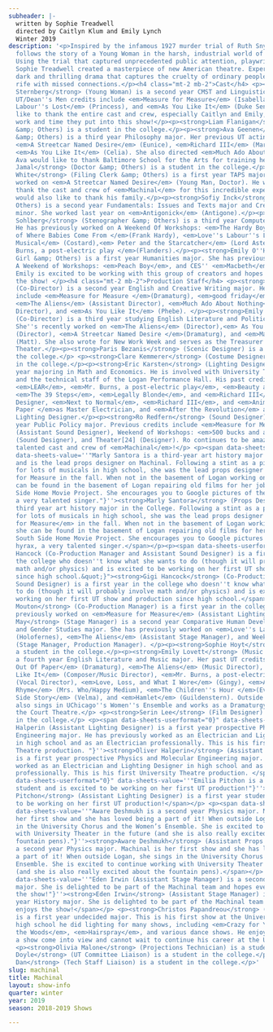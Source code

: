 ```yaml
---
subheader: |-
  written by Sophie Treadwell
  directed by Caitlyn Klum and Emily Lynch
  Winter 2019
description: '<p>Inspired by the infamous 1927 murder trial of Ruth Snyder, Machinal
  follows the story of a Young Woman in the harsh, industrial world of the 1920s.
  Using the trial that captured unprecedented public attention, playwright and journalist
  Sophie Treadwell created a masterpiece of new American theatre. Experience this
  dark and thrilling drama that captures the cruelty of ordinary people in a world
  rife with missed connections.</p><h4 class="mt-2 mb-2">Cast</h4> <p><strong>Sabrina
  Sternberg</strong> (Young Woman) is a second year CMST and Linguistics major. Previous
  UT/Dean''s Men credits include <em>Measure for Measure</em> (Isabella), <em>Love''s
  Labour''s Lost</em> (Princess), and <em>As You Like It</em> (Duke Senior). She''d
  like to thank the entire cast and crew, especially Caitlyn and Emily, for the incredible
  work and time they put into this show!</p><p><strong>Liam Flanigan</strong> (Husband
  &amp; Others) is a student in the college.</p><p><strong>Ava Geenen</strong> (Lover
  &amp; Others) is a third year Philosophy major. Her previous UT acting credits include
  <em>A Streetcar Named Desire</em> (Eunice), <em>Richard III</em> (Margaret), and
  <em>As You Like It</em> (Celia). She also directed <em>Much Ado About Nothing</em>.
  Ava would like to thank Baltimore School for the Arts for training her in theater. </p><p><strong>Zakir
  Jamal</strong> (Doctor &amp; Others) is a student in the college.</p><p><strong>Jonathan
  White</strong> (Filing Clerk &amp; Others) is a first year TAPS major. He has previously
  worked on <em>A Streetcar Named Desire</em> (Young Man, Doctor). He would like to
  thank the cast and crew of <em>Machinal</em> for this incredible experience. He
  would also like to thank his family.</p><p><strong>Sofiy Inck</strong> (Mother &amp;
  Others) is a second year Fundamentals: Issues and Texts major and Creative Writing
  minor. She worked last year on <em>Antigonick</em> (Antigone).</p><p><strong>Emil
  Sohlberg</strong> (Stenographer &amp; Others) is a third year Computer Science major.
  He has previously worked on A Weekend Of Workshops: <em>The Hardy Boys and the Mystery
  of Where Babies Come From </em>(Frank Hardy), <em>Love''s Labour''s Lost: A New
  Musical</em> (Costard),<em> Peter and the Starcatcher</em> (Lord Aster), and <em>Mr.
  Burns, a post-electric play </em>(Flanders).</p><p><strong>Emily O''Heir </strong>(Telephone
  Girl &amp; Others) is a first year Humanities major. She has previously worked on
  A Weekend of Workshops: <em>Peach Boy</em>, and CES'' <em>Macbeth</em> (Banquo).
  Emily is excited to be working with this group of creators and hopes that you enjoy
  the show! </p><h4 class="mt-2 mb-2">Production Staff</h4> <p><strong>Caitlyn Klum</strong>
  (Co-Director) is a second year English and Creative Writing major. Her UT credits
  include <em>Measure for Measure </em>(Dramaturg), <em>good friday</em> (Dramaturg),
  <em>The Aliens</em> (Assistant Director), <em>Much Ado About Nothing</em> (Assistant
  Director), and <em>As You Like It</em> (Phebe). </p><p><strong>Emily Lynch</strong>
  (Co-Director) is a third year studying English Literature and Political Science.
  She''s recently worked on <em>The Aliens</em> (Director),<em> As You Like It</em>
  (Director), <em>A Streetcar Named Desire </em>(Dramaturg), and <em>Matt and Ben</em>
  (Matt). She also wrote for New Work Week and serves as the Treasurer of University
  Theater.</p><p><strong>Paris Bezanis</strong> (Scenic Designer) is a student in
  the college.</p> <p><strong>Clare Kemmerer</strong> (Costume Designer) is a student
  in the college.</p><p><strong>Eric Karsten</strong> (Lighting Designer) is a third
  year majoring in Math and Economics. He is involved with University Theater, Oeconomica,
  and the technical staff of the Logan Performance Hall. His past credits include:
  <em>LEAR</em>, <em>Mr. Burns, a post-electric play</em>, <em>Beauty and the Beast</em>,
  <em>The 39 Steps</em>, <em>Legally Blonde</em>, and <em>Richard III</em> as Lighting
  Designer, <em>Next to Normal</em>, <em>Richard III</em>, and <em>Animals Out Of
  Paper </em>as Master Electrician, and <em>After the Revolution</em> as Assistant
  Lighting Designer.</p><p><strong>Ro Redfern</strong> (Sound Designer) is a first
  year Public Policy major. Previous credits include <em>Measure for Measure</em>
  (Assistant Sound Designer), Weekend of Workshops: <em>500 bucks and a pack of smokes</em>
  (Sound Designer), and Theater[24] (Designer). Ro continues to be amazed by the incredibly
  talented cast and crew of <em>Machinal</em>!</p> <p><span data-sheets-userformat="0}"
  data-sheets-value=''"Marly Santora is a third-year art history major in the College,
  and is the lead props designer on Machinal. Following a stint as a pit violinist
  for lots of musicals in high school, she was the lead props designer on Measure
  for Measure in the fall. When not in the basement of Logan working on props, she
  can be found in the basement of Logan repairing old films for her job with the South
  Side Home Movie Project. She encourages you to Google pictures of the rock hyrax,
  a very talented singer."}''><strong>Marly Santora</strong> (Props Designer) is a
  third year art history major in the College. Following a stint as a pit violinist
  for lots of musicals in high school, she was the lead props designer on <em>Measure
  for Measure</em> in the fall. When not in the basement of Logan working on props,
  she can be found in the basement of Logan repairing old films for her job with the
  South Side Home Movie Project. She encourages you to Google pictures of the rock
  hyrax, a very talented singer.</span></p><p><span data-sheets-userformat="0}" data-sheets-value="&quot;Gigi
  Hancock (Co-Production Manager and Assistant Sound Designer) is a first year in
  the college who doesn''t know what she wants to do (though it will probably involve
  math and/or physics) and is excited to be working on her first UT show and production
  since high school.&quot;}"><strong>Gigi Hancock</strong> (Co-Production Manager/Assistant
  Sound Designer) is a first year in the college who doesn''t know what she wants
  to do (though it will probably involve math and/or physics) and is excited to be
  working on her first UT show and production since high school.</span></p><p><strong>Mary
  Mouton</strong> (Co-Production Manager) is a first year in the college. She has
  previously worked on <em>Measure for Measure</em> (Assistant Lighting Designer).</p><p><strong>Alice
  May</strong> (Stage Manager) is a second year Comparative Human Development, English,
  and Gender Studies major. She has previously worked on <em>Love''s Labour''s Lost</em>
  (Holofernes), <em>The Aliens</em> (Assistant Stage Manager), and Weekend of Workshops
  (Stage Manager, Production Manager). </p><p><strong>Sophie Hoyt</strong> (Dramaturg) is
  a student in the college.</p><p><strong>Emily Lovett</strong> (Music Director) is
  a fourth year English Literature and Music major. Her past UT credits include <em>Animals
  Out Of Paper</em> (Dramaturg), <em>The Aliens</em> (Music Director), <em>As You
  Like It</em> (Composer/Music Director), <em>Mr. Burns, a post-electric play</em>
  (Vocal Director), <em>Love, Loss, and What I Wore</em> (Gingy), <em>A Twinklin''
  Rhyme</em> (Mrs. Who/Happy Medium), <em>The Children''s Hour </em>(Evelyn), <em>West
  Side Story</em> (Velma), and <em>Hamlet</em> (Guildenstern). Outside of UT, she
  also sings in UChicago''s Women''s Ensemble and works as a Dramaturgy Intern at
  the Court Theatre.</p> <p><strong>Serin Lee</strong> (Film Designer) is a student
  in the college.</p> <p><span data-sheets-userformat="0}" data-sheets-value=''"Oliver
  Halperin (Assistant Lighting Designer) is a first year prospective Physics and Molecular
  Engineering major. He has previously worked as an Electrician and Lighting Designer
  in high school and as an Electrician professionally. This is his first University
  Theatre production. "}''><strong>Oliver Halperin</strong> (Assistant Lighting Designer)
  is a first year prospective Physics and Molecular Engineering major. He has previously
  worked as an Electrician and Lighting Designer in high school and as an Electrician
  professionally. This is his first University Theatre production. </span></p><p><span
  data-sheets-userformat="0}" data-sheets-value=''"Emilia Pitchon is a first year
  student and is excited to be working on her first UT production!"}''><strong>Emilia
  Pitchon</strong> (Assistant Lighting Designer) is a first year student and is excited
  to be working on her first UT production!</span></p> <p><span data-sheets-userformat="0}"
  data-sheets-value=''"Aware Deshmukh is a second year Physics major. Machinal is
  her first show and she has loved being a part of it! When outside Logan, she sings
  in the University Chorus and the Women’s Ensemble. She is excited to continue working
  with University Theater in the future (and she is also really excited about the
  fountain pens)."}''><strong>Aware Deshmukh</strong> (Assistant Props Designer) is
  a second year Physics major. Machinal is her first show and she has loved being
  a part of it! When outside Logan, she sings in the University Chorus and the Women’s
  Ensemble. She is excited to continue working with University Theater in the future
  (and she is also really excited about the fountain pens).</span></p> <p><span data-sheets-userformat="0}"
  data-sheets-value=''"Eden Irwin (Assistant Stage Manager) is a second year History
  major. She is delighted to be part of the Machinal team and hopes everyone enjoys
  the show!"}''><strong>Eden Irwin</strong> (Assistant Stage Manager) is a second
  year History major. She is delighted to be part of the Machinal team and hopes everyone
  enjoys the show!</span></p> <p><strong>Christos Papandreou</strong> (Master Electrician)
  is a first year undecided major. This is his first show at the University but in
  high school he did lighting for many shows, including <em>Crazy for You</em>, <em>Into
  the Woods</em>, <em>Hairspray</em>, and various dance shows. He enjoys watching
  a show come into view and cannot wait to continue his career at the University!</p>
  <p><strong>Olivia Malone</strong> (Projections Technician) is a student in the college.</p><p><strong>Patrick
  Doyle</strong> (UT Committee Liaison) is a student in the college.</p><p><strong>Fred
  Dan</strong> (Tech Staff Liaison) is a student in the college.</p>'
slug: machinal
title: Machinal
layout: show-info
quarter: winter
year: 2019
season: 2018-2019 Shows

---
```


